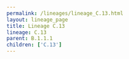 ```yaml
---
permalink: /lineages/lineage_C.13.html
layout: lineage_page
title: Lineage C.13
lineage: C.13
parent: B.1.1.1
children: ['C.13']
---
```

